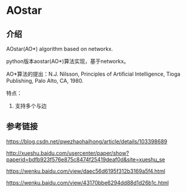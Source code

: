 # AOstar

## 介绍

AOstar(AO*) algorithm based on networkx.

python版本aostar(AO*)算法实现，基于networkx。

AO*算法的提出：N.J. Nilsson, Principles of Artiﬁcial Intelligence, Tioga Publishing, Palo Alto, CA, 1980.

特点：
1. 支持多个与边

## 参考链接

https://blog.csdn.net/qwezhaohaihong/article/details/103398689

http://xueshu.baidu.com/usercenter/paper/show?paperid=bdfb923f576e875c8474f25419deaf0d&site=xueshu_se

https://wenku.baidu.com/view/daec56d6195f312b3169a5f4.html

https://wenku.baidu.com/view/43170bbe6294dd88d1d26b1c.html